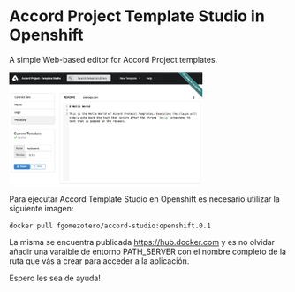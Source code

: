 # Accord Project Template Studio in Openshift

A simple Web-based editor for Accord Project templates.

<img src="https://raw.githubusercontent.com/accordproject/template-studio/master/studio.png" width="350">

Para ejecutar Accord Template Studio en Openshift es necesario utilizar la siguiente imagen:
```
docker pull fgomezotero/accord-studio:openshift.0.1
```
La misma se encuentra publicada https://hub.docker.com y es no olvidar añadir una varaible de entorno PATH_SERVER con el nombre completo de la ruta que vás a crear para acceder a la aplicación.

Espero les sea de ayuda!
